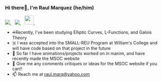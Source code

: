 ### Hi there👋, I'm Raul Marquez (he/him)

<p>
  
  <a href="https://www.linkedin.com/in/raul-marquez-1297322bb/">
    <img src="https://img.shields.io/badge/linkedin-%230077B5.svg?&style=for-the-badge&logo=linkedin&logoColor=white" />
  </a>&nbsp;&nbsp;
  <a href="https://www.instagram.com/raulm3672/">
    <img src="https://img.shields.io/badge/Twitter-1DA1F2?style=for-the-badge&logo=twitter&logoColor=white" />
  </a>&nbsp;&nbsp;
  <a href="https://ronaldmarkers.github.io/RGV_MSOC/index.html#home">
    <img src="https://ronaldmarkers.github.io/RGV_MSOC/Images/logo.png" style="height: 30px" />
  </a>&nbsp;&nbsp;
  
</p>

- ➗Recently, I've been studying Elliptic Curves, L-Functions, and Galois Theory
- 🇼 I was accepted into the SMALL-REU Program at William's College and will have code based on that project in the future
- 🤔 So far I have animations/projects worked on in manim, and have recently made the MSOC website
- 💬 Give me any comments critiques or ideas for the MSOC website if you can!!
- 📫 Reach me at raul.marq@yahoo.com
